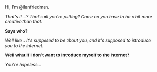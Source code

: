 Hi, I’m @ilanfriedman.

*That's it....? That's all you're putting? Come on you have to be a bit more creative than that.* 

**Says who?**

*Well like... it's supposed to be about you, and it's supposed to introduce you to the internet.*

**Well what if I don't want to introduce myself to the internet?**

*You're hopeless...*
